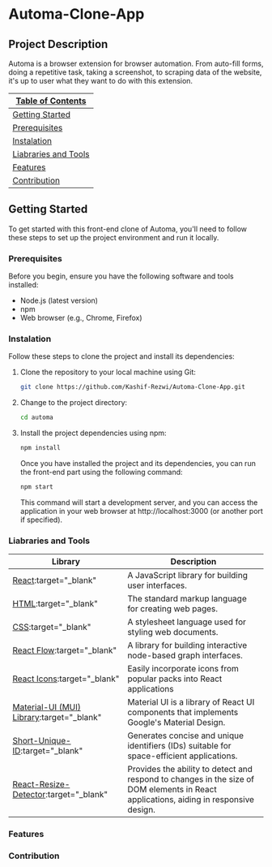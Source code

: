 # Automa-Clone-App

## Project Description

Automa is a browser extension for browser automation. From auto-fill forms, doing a repetitive task, taking a screenshot, to scraping data of the website, it's up to user what they want to do with this extension.

| [Table of Contents](#table-of-contents)       |
| --------------------------------------------- |
| [Getting Started](#getting-started)           |
| [Prerequisites](#prerequisites)               |
| [Instalation](#instalation)                   |
| [Liabraries and Tools](#liabraries-and-tools) |
| [Features](#features)                         |
| [Contribution](#contribution)                 |

## Getting Started

To get started with this front-end clone of Automa, you'll need to follow these steps to set up the project environment and run it locally.

### Prerequisites

Before you begin, ensure you have the following software and tools installed:

- Node.js (latest version)
- npm
- Web browser (e.g., Chrome, Firefox)

### Instalation

Follow these steps to clone the project and install its dependencies:

1. Clone the repository to your local machine using Git:

   ```bash
   git clone https://github.com/Kashif-Rezwi/Automa-Clone-App.git
   ```

2. Change to the project directory:

   ```bash
   cd automa
   ```

3. Install the project dependencies using npm:

   ```bash
   npm install
   ```

   Once you have installed the project and its dependencies, you can run the front-end part using the following command:

   ```bash
   npm start
   ```

   This command will start a development server, and you can access the application in your web browser at http://localhost:3000 (or another port if specified).

### Liabraries and Tools

| Library                                                                                       | Description                                                                                                                           |
| --------------------------------------------------------------------------------------------- | ------------------------------------------------------------------------------------------------------------------------------------- |
| [React](https://reactjs.org/):target="\_blank"                                                | A JavaScript library for building user interfaces.                                                                                    |
| [HTML](https://developer.mozilla.org/en-US/docs/Web/HTML):target="\_blank"                    | The standard markup language for creating web pages.                                                                                  |
| [CSS](https://developer.mozilla.org/en-US/docs/Web/CSS):target="\_blank"                      | A stylesheet language used for styling web documents.                                                                                 |
| [React Flow](https://reactflow.dev/):target="\_blank"                                         | A library for building interactive node-based graph interfaces.                                                                       |
| [React Icons](https://react-icons.github.io/react-icons/):target="\_blank"                    | Easily incorporate icons from popular packs into React applications                                                                   |
| [Material-UI (MUI) Library](https://mui.com/material-ui/getting-started/):target="\_blank"    | Material UI is a library of React UI components that implements Google's Material Design.                                             |
| [Short-Unique-ID](https://www.npmjs.com/package/short-unique-id):target="\_blank"             | Generates concise and unique identifiers (IDs) suitable for space-efficient applications.                                             |
| [React-Resize-Detector](https://www.npmjs.com/package/react-resize-detector):target="\_blank" | Provides the ability to detect and respond to changes in the size of DOM elements in React applications, aiding in responsive design. |

### Features

### Contribution
